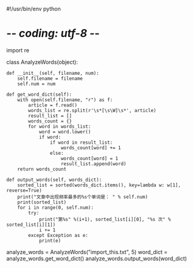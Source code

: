 #!/usr/bin/env python
# -*- coding: utf-8 -*-


import re


class AnalyzeWords(object):

    def __init__(self, filename, num):
        self.filename = filename
        self.num = num

    def get_word_dict(self):
        with open(self.filename, "r") as f:
            article = f.read()
            words_list = re.split(r'\s*[\s\W]\s*', article)
            result_list = []
            words_count = {}
            for word in words_list:
                word = word.lower()
                if word:
                    if word in result_list:
                        words_count[word] += 1
                    else:
                        words_count[word] = 1
                        result_list.append(word)
        return words_count

    def output_words(self, words_dict):
        sorted_list = sorted(words_dict.items(), key=lambda w: w[1], reverse=True)
        print("文章中出现频率最多的%s个单词是： " % self.num)
        print(sorted_list)
        for i in range(0, self.num):
            try:
                print("第%s" %(i+1), sorted_list[i][0], "%s 次" % sorted_list[i][1])
                i += 1
            except Exception as e:
                print(e)


analyze_words = AnalyzeWords("import_this.txt", 5)
word_dict = analyze_words.get_word_dict()
analyze_words.output_words(word_dict)
